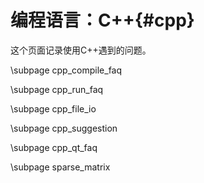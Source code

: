 编程语言：C++{#cpp}
=====================

这个页面记录使用C++遇到的问题。

\subpage cpp_compile_faq

\subpage cpp_run_faq

\subpage cpp_file_io

\subpage cpp_suggestion

\subpage cpp_qt_faq

\subpage sparse_matrix
